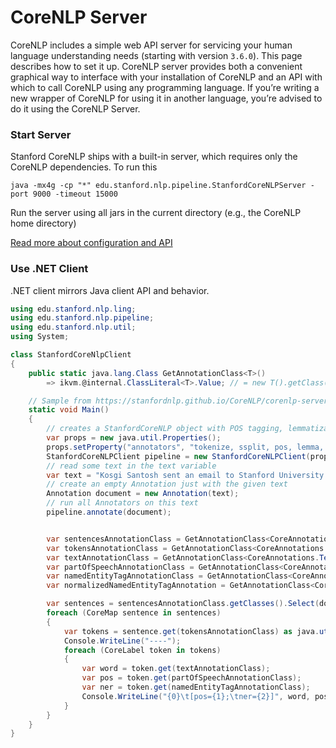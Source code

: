 # CoreNLP Server

CoreNLP includes a simple web API server for servicing your human language understanding needs (starting with version `3.6.0`). This page describes how to set it up. CoreNLP server provides both a convenient graphical way to interface with your installation of CoreNLP and an API with which to call CoreNLP using any programming language. If you’re writing a new wrapper of CoreNLP for using it in another language, you’re advised to do it using the CoreNLP Server.

### Start Server

Stanford CoreNLP ships with a built-in server, which requires only the CoreNLP dependencies. To run this

    java -mx4g -cp "*" edu.stanford.nlp.pipeline.StanfordCoreNLPServer -port 9000 -timeout 15000

Run the server using all jars in the current directory (e.g., the CoreNLP home directory)

[Read more about configuration and API](https://stanfordnlp.github.io/CoreNLP/corenlp-server.html)

### Use .NET Client

.NET client mirrors Java client API and behavior.

```csharp
using edu.stanford.nlp.ling;
using edu.stanford.nlp.pipeline;
using edu.stanford.nlp.util;
using System;

class StanfordCoreNlpClient
{
    public static java.lang.Class GetAnnotationClass<T>()
        => ikvm.@internal.ClassLiteral<T>.Value; // = new T().getClass()

    // Sample from https://stanfordnlp.github.io/CoreNLP/corenlp-server.html
    static void Main()
    {
        // creates a StanfordCoreNLP object with POS tagging, lemmatization, NER, parsing, and coreference resolution
        var props = new java.util.Properties();
        props.setProperty("annotators", "tokenize, ssplit, pos, lemma, ner, parse, dcoref");
        StanfordCoreNLPClient pipeline = new StanfordCoreNLPClient(props, "http://localhost", 9000, 2);
        // read some text in the text variable
        var text = "Kosgi Santosh sent an email to Stanford University.";
        // create an empty Annotation just with the given text
        Annotation document = new Annotation(text);
        // run all Annotators on this text
        pipeline.annotate(document);


        var sentencesAnnotationClass = GetAnnotationClass<CoreAnnotations.SentencesAnnotation>();
        var tokensAnnotationClass = GetAnnotationClass<CoreAnnotations.TokensAnnotation>();
        var textAnnotationClass = GetAnnotationClass<CoreAnnotations.TextAnnotation>();
        var partOfSpeechAnnotationClass = GetAnnotationClass<CoreAnnotations.PartOfSpeechAnnotation>();
        var namedEntityTagAnnotationClass = GetAnnotationClass<CoreAnnotations.NamedEntityTagAnnotation>();
        var normalizedNamedEntityTagAnnotation = GetAnnotationClass<CoreAnnotations.NormalizedNamedEntityTagAnnotation>();

        var sentences = sentencesAnnotationClass.getClasses().Select(document.get).ToList();
        foreach (CoreMap sentence in sentences)
        {
            var tokens = sentence.get(tokensAnnotationClass) as java.util.AbstractList;
            Console.WriteLine("----");
            foreach (CoreLabel token in tokens)
            {
                var word = token.get(textAnnotationClass);
                var pos = token.get(partOfSpeechAnnotationClass);
                var ner = token.get(namedEntityTagAnnotationClass);
                Console.WriteLine("{0}\t[pos={1};\tner={2}]", word, pos, ner);
            }
        }
    }
}
```
